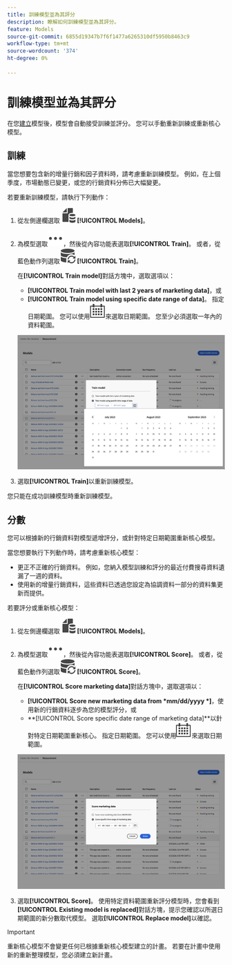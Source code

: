 ```yaml
---
title: 訓練模型並為其評分
description: 瞭解如何訓練模型並為其評分。
feature: Models
source-git-commit: 6855d19347b7f6f1477a6265310df5950b8463c9
workflow-type: tm+mt
source-wordcount: '374'
ht-degree: 0%

---
```


# 訓練模型並為其評分

在您[建立](/help/models/build.md)模型後，模型會自動接受訓練並評分。 您可以手動重新訓練或重新核心模型。

## 訓練

當您想要包含新的增量行銷和因子資料時，請考慮重新訓練模型。 例如，在上個季度，市場動態已變更，或您的行銷資料分佈已大幅變更。

若要重新訓練模型，請執行下列動作：

1. 從左側邊欄選取![](/help/assets/icons/FileData.svg) **[!UICONTROL Models]**。

1. 為模型選取![更多](/help/assets/icons/More.svg)，然後從內容功能表選取&#x200B;**[!UICONTROL Train]**。 或者，從藍色動作列選取![DataRefresh](/help/assets/icons/DataRefresh.svg) **[!UICONTROL Train]**。

   在&#x200B;**[!UICONTROL Train model]**&#x200B;對話方塊中，選取選項以：

   * **[!UICONTROL Train model with last 2 years of marketing data]**，或
   * **[!UICONTROL Train model using specific date range of data]**。
指定日期範圍。 您可以使用![行事曆](/help/assets/icons/Calendar.svg)來選取日期範圍。 您至少必須選取一年內的資料範圍。

   ![重新訓練模型](../assets/retrain-model.png)

1. 選取&#x200B;**[!UICONTROL Train]**&#x200B;以重新訓練模型。


您只能在成功訓練模型時重新訓練模型。


## 分數


您可以根據新的行銷資料對模型遞增評分，或針對特定日期範圍重新核心模型。

當您想要執行下列動作時，請考慮重新核心模型：

* 更正不正確的行銷資料。 例如，您納入模型訓練和評分的最近付費搜尋資料遺漏了一週的資料。
* 使用新的增量行銷資料，這些資料已透過您設定為協調資料一部分的資料集更新而提供。

若要評分或重新核心模型：

1. 從左側邊欄選取![](/help/assets/icons/FileData.svg) **[!UICONTROL Models]**。

1. 為模型選取![更多](/help/assets/icons/More.svg)，然後從內容功能表選取&#x200B;**[!UICONTROL Score]**。 或者，從藍色動作列選取![DataRefresh](/help/assets/icons/DataRefresh.svg) **[!UICONTROL Score]**。

   在&#x200B;**[!UICONTROL Score marketing data]**&#x200B;對話方塊中，選取選項以：

   * **[!UICONTROL Score new marketing data from *mm/dd/yyyy *]**，使用新的行銷資料逐步為您的模型評分，或
   * **[!UICONTROL Score specific date range of marketing data]**以針對特定日期範圍重新核心。
指定日期範圍。 您可以使用![行事曆](/help/assets/icons/Calendar.svg)來選取日期範圍。

   ![重新核心模型](../assets/rescore-model.png)

1. 選取&#x200B;**[!UICONTROL Score]**。 使用特定資料範圍重新評分模型時，您會看到&#x200B;**[!UICONTROL Existing model is replaced]**&#x200B;對話方塊，提示您確認以所選日期範圍的新分數取代模型。 選取&#x200B;**[!UICONTROL Replace model]**&#x200B;以確認。

>[!IMPORTANT]
>
>重新核心模型不會變更任何已根據重新核心模型建立的計畫。 若要在計畫中使用新的重新整理模型，您必須建立新計畫。

